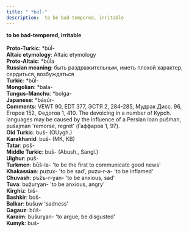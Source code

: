 ```yaml
---
title: " *būĺ-"
description:  to be bad-tempered, irritable
---
```

<p data-pagefind-weight="0.5">
<strong> to be bad-tempered, irritable</strong><br><br>
<strong>Proto-Turkic</strong>:  *būĺ-<br>
<strong>Altaic etymology</strong>:  Altaic etymology<br>
<strong> Proto-Altaic</strong>:  *bū́ĺa<br>
<strong>Russian meaning</strong>:  быть раздражительным, иметь плохой характер, сердиться, возбуждаться<br>
<strong>Turkic</strong>:  *būĺ-<br>
<strong>Mongolian</strong>:  *bala-<br>
<strong>Tungus-Manchu</strong>:  *bolga-<br>
<strong>Japanese</strong>:  *básúr-<br>
<strong>Comments</strong>:  VEWT 90, EDT 377, ЭСТЯ 2, 284-285, Мудрак Дисс. 96, Егоров 152, Федотов 1, 410. The devoicing in a number of Kypch. languages may be caused by the influence of a Persian loan pušman, pušajman 'remorse, regret' (Гаффаров 1, 97).<br>
<strong>Old Turkic</strong>:  buš- (OUygh.)<br>
<strong>Karakhanid</strong>:  buš- (MK, KB)<br>
<strong>Tatar</strong>:  poš-<br>
<strong>Middle Turkic</strong>:  buš- (Abush., Sangl.)<br>
<strong>Uighur</strong>:  puš-<br>
<strong>Turkmen</strong>:  būš-la- 'to be the first to communicate good news'<br>
<strong>Khakassian</strong>:  puzux- 'to be sad', puzu-r-a- 'to be inflamed'<br>
<strong>Chuvash</strong>:  pъžъ-r-ɣan- 'to be anxious, sad'<br>
<strong>Tuva</strong>:  bužurɣan- 'to be anxious, angry'<br>
<strong>Kirghiz</strong>:  bɨš-<br>
<strong>Bashkir</strong>:  boš-<br>
<strong>Balkar</strong>:  bušuw 'sadness'<br>
<strong>Gagauz</strong>:  būš-<br>
<strong>Karaim</strong>:  bušurɣan- 'to argue, be disgusted'<br>
<strong>Kumyk</strong>:  buš-<br>

</p>
